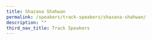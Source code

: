 ```yaml
---
title: Shazana Shahwan
permalink: /speakers/track-speakers/shazana-shahwan/
description: ""
third_nav_title: Track Speakers
---
```

